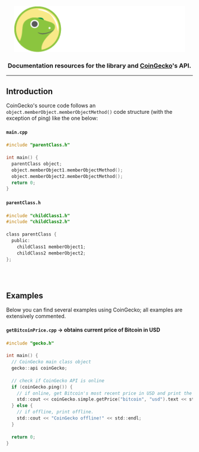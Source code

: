<p align="center">
  <img width="460" height="125" src="/images/coingecko.jpg">
</p>
<h3 align="center">Documentation resources for the library and <a href="https://www.coingecko.com/">CoinGecko</a>'s API.</h3>
<hr>
<h2>Introduction</h2>
<p>CoinGecko's source code follows an <code>object.memberObject.memberObjectMethod()</code> code structure (with the exception of ping) like the one below:</p>

#### **`main.cpp`**
```c
#include "parentClass.h"

int main() {
  parentClass object;
  object.memberObject1.memberObjectMethod();
  object.memberObject2.memberObjectMethod();
  return 0;
}
```

#### **`parentClass.h`**
```c
#include "childClass1.h"
#include "childClass2.h"

class parentClass {
  public: 
    childClass1 memberObject1;
    childClass2 memberObject2;
};
```

<br><br>
<h2>Examples</h2>
<p>Below you can find several examples using CoinGecko; all examples are extensively commented.</p>

#### **`getBitcoinPrice.cpp`** -> obtains current price of Bitcoin in USD
```c
#include "gecko.h"

int main() {
  // CoinGecko main class object
  gecko::api coinGecko;
  
  // check if CoinGecko API is online
  if (coinGecko.ping()) {
    // if online, get Bitcoin's most recent price in USD and print the JSON response
    std::cout << coinGecko.simple.getPrice("bitcoin", "usd").text << std::endl;
  } else {
    // if offline, print offline.
    std::cout << "CoinGecko offline!" << std::endl;
  }
  
  return 0;
}
```
